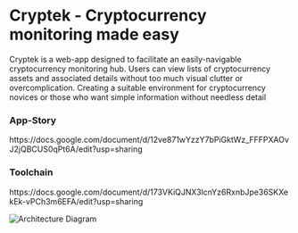 <h1>Cryptek - Cryptocurrency monitoring made easy </h1> 

<p>Cryptek is a web-app designed to facilitate an easily-navigable cryptocurrency monitoring hub. Users can view lists of cryptocurrency assets and associated details without too much visual clutter or overcomplication. Creating a suitable environment for cryptocurrency novices or those who want simple information without needless detail</p>

<h3>App-Story</h3>
https://docs.google.com/document/d/12ve871wYzzY7bPiGktWz_FFFPXAOvJ2jQBCUS0qPt6A/edit?usp=sharing

<h3>Toolchain</h3>
https://docs.google.com/document/d/173VKiQJNX3lcnYz6RxnbJpe36SKXekEk-vPCh3m6EFA/edit?usp=sharing

![Architecture Diagram](fp-sim4-team-404/Diagrams/Cryptek-Architecture-Diagram.png?raw=true "Architecture Diagram")
